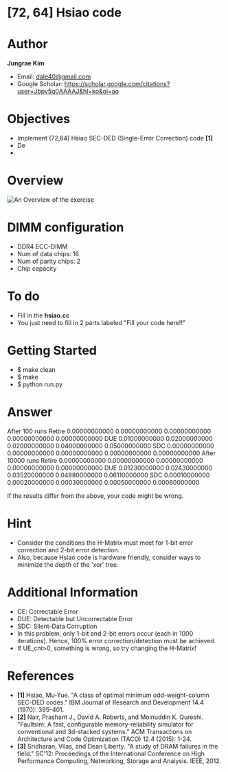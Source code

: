 # [72, 64] Hsiao code

# Author

**Jungrae Kim** 
- Email: dale40@gmail.com
- Google Scholar: https://scholar.google.com/citations?user=Jbpv5q0AAAAJ&hl=ko&oi=ao

# Objectives
- Implement (72,64) Hsiao SEC-DED (Single-Error Correction) code **[1]**
- De
- 

# Overview
![An Overview of the exercise](https://github.com/xyz123479/ECC-exercise/blob/main/01_Basic/02_72_64_Hsiao_code/%5B72%2C%2064%5D%20Hsiao%20code.png)

# DIMM configuration
- DDR4 ECC-DIMM
- Num of data chips: 16
- Num of parity chips: 2
- Chip capacity

# To do
- Fill in the **hsiao.cc**
- You just need to fill in 2 parts labeled "Fill your code here!!"

# Getting Started
- $ make clean
- $ make
- $ python run.py

# Answer
After 100 runs
Retire
0.00000000000
0.00000000000
0.00000000000
0.00000000000
0.00000000000
DUE
0.01000000000
0.02000000000
0.02000000000
0.04000000000
0.05000000000
SDC
0.00000000000
0.00000000000
0.00000000000
0.00000000000
0.00000000000
After 10000 runs
Retire
0.00000000000
0.00000000000
0.00000000000
0.00000000000
0.00000000000
DUE
0.01230000000
0.02430000000
0.03520000000
0.04880000000
0.06110000000
SDC
0.00010000000
0.00020000000
0.00030000000
0.00050000000
0.00060000000

If the results differ from the above, your code might be wrong.

# Hint
- Consider the conditions the H-Matrix must meet for 1-bit error correction and 2-bit error detection.
- Also, because Hsiao code is hardware friendly, consider ways to minimize the depth of the 'xor' tree.

# Additional Information
- CE: Correctable Error
- DUE: Detectable but Uncorrectable Error
- SDC: Silent-Data Corruption
- In this problem, only 1-bit and 2-bit errors occur (each in 1000 iterations). Hence, 100% error correction/detection must be achieved.
- If UE_cnt>0, something is wrong, so try changing the H-Matrix!

# References
- **[1]** Hsiao, Mu-Yue. "A class of optimal minimum odd-weight-column SEC-DED codes." IBM Journal of Research and Development 14.4 (1970): 395-401.
- **[2]** Nair, Prashant J., David A. Roberts, and Moinuddin K. Qureshi. "Faultsim: A fast, configurable memory-reliability simulator for conventional and 3d-stacked systems." ACM Transactions on Architecture and Code Optimization (TACO) 12.4 (2015): 1-24.
- **[3]** Sridharan, Vilas, and Dean Liberty. "A study of DRAM failures in the field." SC'12: Proceedings of the International Conference on High Performance Computing, Networking, Storage and Analysis. IEEE, 2012.
